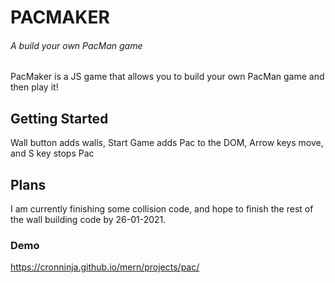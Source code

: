 # PACMAKER
###### A build your own PacMan game

PacMaker is a JS game that allows you to build your own PacMan game and then play it!

## Getting Started
Wall button adds walls, Start Game adds Pac to the DOM, Arrow keys move, and S key stops Pac

## Plans
I am currently finishing some collision code, and hope to finish the rest of the wall building code by 26-01-2021.

### Demo
https://cronninja.github.io/mern/projects/pac/